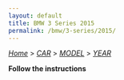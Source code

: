 ```yaml
---
layout: default
title: BMW 3 Series 2015
permalink: /bmw/3-series/2015/
---
```

[*Home*](/) > [*CAR*](/car/) > [*MODEL*](/car/model/) > [*YEAR*](/car/model/year/)

**Follow the instructions**